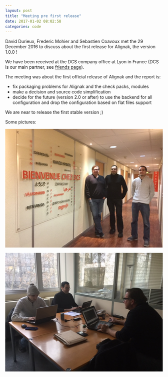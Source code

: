 ```yaml
---
layout: post
title: "Meeting pre first release"
date: 2017-01-02 08:02:58
categories: code
---
```


David Durieux, Frederic Mohier and Sebastien Coavoux met the 29 December 2016 to discuss about the first release for Alignak, the version 1.0.0 !

We have been received at the DCS company office at Lyon in France (DCS is our main partner, see [friends page](/ourfriends)).


The meeting was about the first official release of Alignak and the report is:

* fix packaging problems for Alignak and the check packs, modules
* make a decision and source code simplification
* decide for the future (version 2.0 or after) to use the backend for all configuration and drop the configuration based on flat files support


We are near to release the first stable version ;)


Some pictures: 

![photo 1](/images/metting_2017_01.jpg)


![photo 2](/images/metting_2017_02.jpg)
